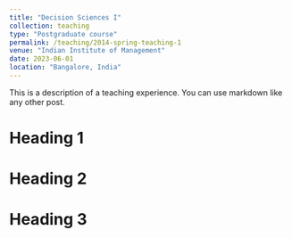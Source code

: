 ```yaml
---
title: "Decision Sciences I"
collection: teaching
type: "Postgraduate course"
permalink: /teaching/2014-spring-teaching-1
venue: "Indian Institute of Management"
date: 2023-06-01
location: "Bangalore, India"
---
```


This is a description of a teaching experience. You can use markdown like any other post.

Heading 1
======

Heading 2
======

Heading 3
======
